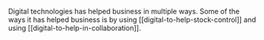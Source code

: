 Digital technologies has helped business in multiple ways. Some of the ways it has helped business is by using [[digital-to-help-stock-control]] and using [[digital-to-help-in-collaboration]].